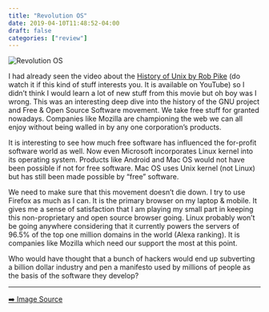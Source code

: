 ```yaml
---
title: "Revolution OS"
date: 2019-04-10T11:48:52-04:00
draft: false
categories: ["review"]
---
```


![Revolution OS](/images/revolution-os.jpg)

I had already seen the video about the [History of Unix by Rob Pike](https://www.youtube.com/watch?v=_2NI6t2r_Hs) (do watch it if this kind of stuff interests you. It is available on YouTube) so I didn’t think I would learn a lot of new stuff from this movie but oh boy was I wrong. This was an interesting deep dive into the history of the GNU project and Free & Open Source Software movement. We take free stuff for granted nowadays. Companies like Mozilla are championing the web we can all enjoy without being walled in by any one corporation’s products.

It is interesting to see how much free software has influenced the for-profit software world as well. Now even Microsoft incorporates Linux kernel into its operating system. Products like Android and Mac OS would not have been possible if not for free software. Mac OS uses Unix kernel (not Linux) but has still been made possible by “free” software.

We need to make sure that this movement doesn’t die down. I try to use Firefox as much as I can. It is the primary browser on my laptop & mobile. It gives me a sense of satisfaction that I am playing my small part in keeping this non-proprietary and open source browser going. Linux probably won’t be going anywhere considering that it currently powers the servers of 96.5% of the top one million domains in the world (Alexa ranking). It is companies like Mozilla which need our support the most at this point.

Who would have thought that a bunch of hackers would end up subverting a billion dollar industry and pen a manifesto used by millions of people as the basis of the software they develop? 

<hr> 

[:arrow_right: Image Source](http://ninjadolinux.com.br/revolution-os-legendado/)